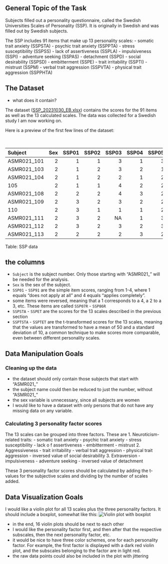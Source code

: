 ## General Topic of the Task

Subjects filled out a personality questionnaire, called the Swedish
Universities Scales of Personality (SSP). It is originally in Swedish
and was filled out by Swedish subjects.

The SSP includes 91 items that make up 13 personality scales: - somatic
trait anxiety (SSPSTA) - psychic trait anxiety (SSPPTA) - stress
susceptibility (SSPSS) - lack of assertiveness (SSPLA) - impulsiveness
(SSPI) - adventure seeking (SSPAS) - detachment (SSPD) - social
desirability (SSPSD) - embitterment (SSPE) - trait irritability
(SSPTI) - mistrust (SSPM) - verbal trait aggression (SSPVTA) - physical
trait aggression (SSPPHTA)

## The Dataset

-   what does it contain?

The dataset ([SSP\_20231030\_EB.xlsx](SSP_20231030_EB.xlsx)) contains
the scores for the 91 items as well as the 13 calculated scales. The
data was collected for a Swedish study I am now working on.

Here is a preview of the first few lines of the dataset:

<table style="width:100%;">
<caption>Table: SSP data</caption>
<colgroup>
<col style="width: 1%" />
<col style="width: 0%" />
<col style="width: 0%" />
<col style="width: 0%" />
<col style="width: 0%" />
<col style="width: 0%" />
<col style="width: 0%" />
<col style="width: 0%" />
<col style="width: 0%" />
<col style="width: 0%" />
<col style="width: 0%" />
<col style="width: 0%" />
<col style="width: 0%" />
<col style="width: 0%" />
<col style="width: 0%" />
<col style="width: 0%" />
<col style="width: 0%" />
<col style="width: 0%" />
<col style="width: 0%" />
<col style="width: 0%" />
<col style="width: 0%" />
<col style="width: 0%" />
<col style="width: 0%" />
<col style="width: 0%" />
<col style="width: 0%" />
<col style="width: 0%" />
<col style="width: 0%" />
<col style="width: 0%" />
<col style="width: 0%" />
<col style="width: 0%" />
<col style="width: 0%" />
<col style="width: 0%" />
<col style="width: 0%" />
<col style="width: 0%" />
<col style="width: 0%" />
<col style="width: 0%" />
<col style="width: 0%" />
<col style="width: 0%" />
<col style="width: 0%" />
<col style="width: 0%" />
<col style="width: 0%" />
<col style="width: 0%" />
<col style="width: 0%" />
<col style="width: 0%" />
<col style="width: 0%" />
<col style="width: 0%" />
<col style="width: 0%" />
<col style="width: 0%" />
<col style="width: 0%" />
<col style="width: 0%" />
<col style="width: 0%" />
<col style="width: 0%" />
<col style="width: 0%" />
<col style="width: 0%" />
<col style="width: 0%" />
<col style="width: 0%" />
<col style="width: 0%" />
<col style="width: 0%" />
<col style="width: 0%" />
<col style="width: 0%" />
<col style="width: 0%" />
<col style="width: 0%" />
<col style="width: 0%" />
<col style="width: 0%" />
<col style="width: 0%" />
<col style="width: 0%" />
<col style="width: 0%" />
<col style="width: 0%" />
<col style="width: 0%" />
<col style="width: 0%" />
<col style="width: 0%" />
<col style="width: 0%" />
<col style="width: 0%" />
<col style="width: 0%" />
<col style="width: 0%" />
<col style="width: 0%" />
<col style="width: 0%" />
<col style="width: 0%" />
<col style="width: 0%" />
<col style="width: 0%" />
<col style="width: 0%" />
<col style="width: 0%" />
<col style="width: 0%" />
<col style="width: 0%" />
<col style="width: 0%" />
<col style="width: 0%" />
<col style="width: 0%" />
<col style="width: 0%" />
<col style="width: 0%" />
<col style="width: 0%" />
<col style="width: 0%" />
<col style="width: 0%" />
<col style="width: 0%" />
<col style="width: 0%" />
<col style="width: 0%" />
<col style="width: 0%" />
<col style="width: 0%" />
<col style="width: 0%" />
<col style="width: 0%" />
<col style="width: 0%" />
<col style="width: 0%" />
<col style="width: 1%" />
<col style="width: 1%" />
<col style="width: 1%" />
<col style="width: 1%" />
<col style="width: 1%" />
<col style="width: 1%" />
<col style="width: 1%" />
<col style="width: 1%" />
<col style="width: 1%" />
<col style="width: 1%" />
<col style="width: 1%" />
<col style="width: 1%" />
<col style="width: 1%" />
<col style="width: 1%" />
<col style="width: 1%" />
<col style="width: 1%" />
<col style="width: 1%" />
<col style="width: 1%" />
<col style="width: 1%" />
<col style="width: 1%" />
<col style="width: 1%" />
<col style="width: 1%" />
<col style="width: 1%" />
<col style="width: 1%" />
<col style="width: 1%" />
<col style="width: 1%" />
</colgroup>
<thead>
<tr class="header">
<th style="text-align: left;">Subject</th>
<th style="text-align: right;">Sex</th>
<th style="text-align: right;">SSP01</th>
<th style="text-align: right;">SSP02</th>
<th style="text-align: right;">SSP03</th>
<th style="text-align: right;">SSP04</th>
<th style="text-align: right;">SSP05</th>
<th style="text-align: right;">SSP06</th>
<th style="text-align: right;">SSP07</th>
<th style="text-align: right;">SSP08</th>
<th style="text-align: right;">SSP09</th>
<th style="text-align: right;">SSP10</th>
<th style="text-align: right;">SSP11</th>
<th style="text-align: right;">SSP12</th>
<th style="text-align: right;">SSP13</th>
<th style="text-align: right;">SSP14</th>
<th style="text-align: right;">SSP15</th>
<th style="text-align: right;">SSP16</th>
<th style="text-align: right;">SSP17</th>
<th style="text-align: right;">SSP18</th>
<th style="text-align: right;">SSP19</th>
<th style="text-align: right;">SSP20</th>
<th style="text-align: right;">SSP21</th>
<th style="text-align: right;">SSP22</th>
<th style="text-align: right;">SSP23</th>
<th style="text-align: right;">SSP24</th>
<th style="text-align: right;">SSP25</th>
<th style="text-align: right;">SSP26</th>
<th style="text-align: right;">SSP27</th>
<th style="text-align: right;">SSP28</th>
<th style="text-align: right;">SSP29</th>
<th style="text-align: right;">SSP30</th>
<th style="text-align: right;">SSP31</th>
<th style="text-align: right;">SSP32</th>
<th style="text-align: right;">SSP33</th>
<th style="text-align: right;">SSP34</th>
<th style="text-align: right;">SSP35</th>
<th style="text-align: right;">SSP36</th>
<th style="text-align: right;">SSP37</th>
<th style="text-align: right;">SSP38</th>
<th style="text-align: right;">SSP39</th>
<th style="text-align: right;">SSP40</th>
<th style="text-align: right;">SSP41</th>
<th style="text-align: right;">SSP42</th>
<th style="text-align: right;">SSP43</th>
<th style="text-align: right;">SSP44</th>
<th style="text-align: right;">SSP45</th>
<th style="text-align: right;">SSP46</th>
<th style="text-align: right;">SSP47</th>
<th style="text-align: right;">SSP48</th>
<th style="text-align: right;">SSP49</th>
<th style="text-align: right;">SSP50</th>
<th style="text-align: right;">SSP51</th>
<th style="text-align: right;">SSP52</th>
<th style="text-align: right;">SSP53</th>
<th style="text-align: right;">SSP54</th>
<th style="text-align: right;">SSP55</th>
<th style="text-align: right;">SSP56</th>
<th style="text-align: right;">SSP57</th>
<th style="text-align: right;">SSP58</th>
<th style="text-align: right;">SSP59</th>
<th style="text-align: right;">SSP60</th>
<th style="text-align: right;">SSP61</th>
<th style="text-align: right;">SSP62</th>
<th style="text-align: right;">SSP63</th>
<th style="text-align: right;">SSP64</th>
<th style="text-align: right;">SSP65</th>
<th style="text-align: right;">SSP66</th>
<th style="text-align: right;">SSP67</th>
<th style="text-align: right;">SSP68</th>
<th style="text-align: right;">SSP69</th>
<th style="text-align: right;">SSP70</th>
<th style="text-align: right;">SSP71</th>
<th style="text-align: right;">SSP72</th>
<th style="text-align: right;">SSP73</th>
<th style="text-align: right;">SSP74</th>
<th style="text-align: right;">SSP75</th>
<th style="text-align: right;">SSP76</th>
<th style="text-align: right;">SSP77</th>
<th style="text-align: right;">SSP78</th>
<th style="text-align: right;">SSP79</th>
<th style="text-align: right;">SSP80</th>
<th style="text-align: right;">SSP81</th>
<th style="text-align: right;">SSP82</th>
<th style="text-align: right;">SSP83</th>
<th style="text-align: right;">SSP84</th>
<th style="text-align: right;">SSP85</th>
<th style="text-align: right;">SSP86</th>
<th style="text-align: right;">SSP87</th>
<th style="text-align: right;">SSP88</th>
<th style="text-align: right;">SSP89</th>
<th style="text-align: right;">SSP90</th>
<th style="text-align: right;">SSP91</th>
<th style="text-align: right;">SSP07R</th>
<th style="text-align: right;">SSP16R</th>
<th style="text-align: right;">SSP30R</th>
<th style="text-align: right;">SSP38R</th>
<th style="text-align: right;">SSP42R</th>
<th style="text-align: right;">SSP68R</th>
<th style="text-align: right;">SSP85R</th>
<th style="text-align: right;">SSP86R</th>
<th style="text-align: right;">SSPSTA</th>
<th style="text-align: right;">SSPPSTA</th>
<th style="text-align: right;">SSPSS</th>
<th style="text-align: right;">SSPLA</th>
<th style="text-align: right;">SSPI</th>
<th style="text-align: right;">SSPAS</th>
<th style="text-align: right;">SSPD</th>
<th style="text-align: right;">SSPSD</th>
<th style="text-align: right;">SSPE</th>
<th style="text-align: right;">SSPTI</th>
<th style="text-align: right;">SSPM</th>
<th style="text-align: right;">SSPVTA</th>
<th style="text-align: right;">SSPPHTA</th>
<th style="text-align: right;">SSPSTAT</th>
<th style="text-align: right;">SSPPSTAT</th>
<th style="text-align: right;">SSPSST</th>
<th style="text-align: right;">SSPLAT</th>
<th style="text-align: right;">SSPIT</th>
<th style="text-align: right;">SSPAST</th>
<th style="text-align: right;">SSPDT</th>
<th style="text-align: right;">SSPSDT</th>
<th style="text-align: right;">SSPET</th>
<th style="text-align: right;">SSPTIT</th>
<th style="text-align: right;">SSPMT</th>
<th style="text-align: right;">SSPVTAT</th>
<th style="text-align: right;">SSPPHTAT</th>
</tr>
</thead>
<tbody>
<tr class="odd">
<td style="text-align: left;">ASMR021_101</td>
<td style="text-align: right;">2</td>
<td style="text-align: right;">1</td>
<td style="text-align: right;">1</td>
<td style="text-align: right;">3</td>
<td style="text-align: right;">1</td>
<td style="text-align: right;">3</td>
<td style="text-align: right;">3</td>
<td style="text-align: right;">3</td>
<td style="text-align: right;">2</td>
<td style="text-align: right;">2</td>
<td style="text-align: right;">4</td>
<td style="text-align: right;">1</td>
<td style="text-align: right;">1</td>
<td style="text-align: right;">1</td>
<td style="text-align: right;">3</td>
<td style="text-align: right;">2</td>
<td style="text-align: right;">2</td>
<td style="text-align: right;">1</td>
<td style="text-align: right;">4</td>
<td style="text-align: right;">4</td>
<td style="text-align: right;">1</td>
<td style="text-align: right;">2</td>
<td style="text-align: right;">1</td>
<td style="text-align: right;">3</td>
<td style="text-align: right;">1</td>
<td style="text-align: right;">3</td>
<td style="text-align: right;">1</td>
<td style="text-align: right;">2</td>
<td style="text-align: right;">1</td>
<td style="text-align: right;">1</td>
<td style="text-align: right;">4</td>
<td style="text-align: right;">3</td>
<td style="text-align: right;">4</td>
<td style="text-align: right;">1</td>
<td style="text-align: right;">4</td>
<td style="text-align: right;">1</td>
<td style="text-align: right;">3</td>
<td style="text-align: right;">2</td>
<td style="text-align: right;">2</td>
<td style="text-align: right;">1</td>
<td style="text-align: right;">3</td>
<td style="text-align: right;">3</td>
<td style="text-align: right;">3</td>
<td style="text-align: right;">1</td>
<td style="text-align: right;">2</td>
<td style="text-align: right;">3</td>
<td style="text-align: right;">1</td>
<td style="text-align: right;">4</td>
<td style="text-align: right;">2</td>
<td style="text-align: right;">4</td>
<td style="text-align: right;">1</td>
<td style="text-align: right;">2</td>
<td style="text-align: right;">1</td>
<td style="text-align: right;">1</td>
<td style="text-align: right;">2</td>
<td style="text-align: right;">2</td>
<td style="text-align: right;">3</td>
<td style="text-align: right;">4</td>
<td style="text-align: right;">4</td>
<td style="text-align: right;">2</td>
<td style="text-align: right;">2</td>
<td style="text-align: right;">1</td>
<td style="text-align: right;">4</td>
<td style="text-align: right;">2</td>
<td style="text-align: right;">4</td>
<td style="text-align: right;">1</td>
<td style="text-align: right;">3</td>
<td style="text-align: right;">4</td>
<td style="text-align: right;">2</td>
<td style="text-align: right;">2</td>
<td style="text-align: right;">4</td>
<td style="text-align: right;">4</td>
<td style="text-align: right;">1</td>
<td style="text-align: right;">3</td>
<td style="text-align: right;">4</td>
<td style="text-align: right;">4</td>
<td style="text-align: right;">1</td>
<td style="text-align: right;">2</td>
<td style="text-align: right;">1</td>
<td style="text-align: right;">3</td>
<td style="text-align: right;">3</td>
<td style="text-align: right;">1</td>
<td style="text-align: right;">1</td>
<td style="text-align: right;">4</td>
<td style="text-align: right;">4</td>
<td style="text-align: right;">4</td>
<td style="text-align: right;">2</td>
<td style="text-align: right;">1</td>
<td style="text-align: right;">4</td>
<td style="text-align: right;">1</td>
<td style="text-align: right;">3</td>
<td style="text-align: right;">1</td>
<td style="text-align: right;">2</td>
<td style="text-align: right;">3</td>
<td style="text-align: right;">1</td>
<td style="text-align: right;">3</td>
<td style="text-align: right;">2</td>
<td style="text-align: right;">3</td>
<td style="text-align: right;">1</td>
<td style="text-align: right;">3</td>
<td style="text-align: right;">2.285714</td>
<td style="text-align: right;">2.285714</td>
<td style="text-align: right;">2.142857</td>
<td style="text-align: right;">1.428571</td>
<td style="text-align: right;">3.428571</td>
<td style="text-align: right;">3.714286</td>
<td style="text-align: right;">1.285714</td>
<td style="text-align: right;">2.857143</td>
<td style="text-align: right;">1.714286</td>
<td style="text-align: right;">3.714286</td>
<td style="text-align: right;">1.285714</td>
<td style="text-align: right;">2.571429</td>
<td style="text-align: right;">1.000000</td>
<td style="text-align: right;">55.25346</td>
<td style="text-align: right;">52.43304</td>
<td style="text-align: right;">51.42857</td>
<td style="text-align: right;">37.97619</td>
<td style="text-align: right;">72.08791</td>
<td style="text-align: right;">70.55300</td>
<td style="text-align: right;">36.97479</td>
<td style="text-align: right;">49.44251</td>
<td style="text-align: right;">48.45481</td>
<td style="text-align: right;">75.26455</td>
<td style="text-align: right;">37.84367</td>
<td style="text-align: right;">58.57143</td>
<td style="text-align: right;">34.38596</td>
</tr>
<tr class="even">
<td style="text-align: left;">ASMR021_103</td>
<td style="text-align: right;">2</td>
<td style="text-align: right;">1</td>
<td style="text-align: right;">2</td>
<td style="text-align: right;">3</td>
<td style="text-align: right;">2</td>
<td style="text-align: right;">1</td>
<td style="text-align: right;">4</td>
<td style="text-align: right;">4</td>
<td style="text-align: right;">3</td>
<td style="text-align: right;">1</td>
<td style="text-align: right;">3</td>
<td style="text-align: right;">1</td>
<td style="text-align: right;">1</td>
<td style="text-align: right;">1</td>
<td style="text-align: right;">1</td>
<td style="text-align: right;">2</td>
<td style="text-align: right;">2</td>
<td style="text-align: right;">1</td>
<td style="text-align: right;">3</td>
<td style="text-align: right;">3</td>
<td style="text-align: right;">1</td>
<td style="text-align: right;">3</td>
<td style="text-align: right;">1</td>
<td style="text-align: right;">1</td>
<td style="text-align: right;">1</td>
<td style="text-align: right;">3</td>
<td style="text-align: right;">1</td>
<td style="text-align: right;">1</td>
<td style="text-align: right;">1</td>
<td style="text-align: right;">3</td>
<td style="text-align: right;">3</td>
<td style="text-align: right;">2</td>
<td style="text-align: right;">3</td>
<td style="text-align: right;">1</td>
<td style="text-align: right;">4</td>
<td style="text-align: right;">1</td>
<td style="text-align: right;">3</td>
<td style="text-align: right;">1</td>
<td style="text-align: right;">3</td>
<td style="text-align: right;">1</td>
<td style="text-align: right;">1</td>
<td style="text-align: right;">1</td>
<td style="text-align: right;">2</td>
<td style="text-align: right;">2</td>
<td style="text-align: right;">3</td>
<td style="text-align: right;">3</td>
<td style="text-align: right;">1</td>
<td style="text-align: right;">3</td>
<td style="text-align: right;">1</td>
<td style="text-align: right;">3</td>
<td style="text-align: right;">2</td>
<td style="text-align: right;">3</td>
<td style="text-align: right;">1</td>
<td style="text-align: right;">1</td>
<td style="text-align: right;">2</td>
<td style="text-align: right;">3</td>
<td style="text-align: right;">2</td>
<td style="text-align: right;">2</td>
<td style="text-align: right;">1</td>
<td style="text-align: right;">1</td>
<td style="text-align: right;">4</td>
<td style="text-align: right;">1</td>
<td style="text-align: right;">2</td>
<td style="text-align: right;">1</td>
<td style="text-align: right;">2</td>
<td style="text-align: right;">1</td>
<td style="text-align: right;">4</td>
<td style="text-align: right;">1</td>
<td style="text-align: right;">4</td>
<td style="text-align: right;">2</td>
<td style="text-align: right;">3</td>
<td style="text-align: right;">3</td>
<td style="text-align: right;">1</td>
<td style="text-align: right;">3</td>
<td style="text-align: right;">1</td>
<td style="text-align: right;">2</td>
<td style="text-align: right;">1</td>
<td style="text-align: right;">2</td>
<td style="text-align: right;">1</td>
<td style="text-align: right;">2</td>
<td style="text-align: right;">1</td>
<td style="text-align: right;">3</td>
<td style="text-align: right;">1</td>
<td style="text-align: right;">3</td>
<td style="text-align: right;">3</td>
<td style="text-align: right;">4</td>
<td style="text-align: right;">2</td>
<td style="text-align: right;">1</td>
<td style="text-align: right;">1</td>
<td style="text-align: right;">1</td>
<td style="text-align: right;">3</td>
<td style="text-align: right;">1</td>
<td style="text-align: right;">1</td>
<td style="text-align: right;">3</td>
<td style="text-align: right;">2</td>
<td style="text-align: right;">2</td>
<td style="text-align: right;">3</td>
<td style="text-align: right;">1</td>
<td style="text-align: right;">1</td>
<td style="text-align: right;">3</td>
<td style="text-align: right;">1.571429</td>
<td style="text-align: right;">1.428571</td>
<td style="text-align: right;">2.714286</td>
<td style="text-align: right;">1.714286</td>
<td style="text-align: right;">2.428571</td>
<td style="text-align: right;">2.857143</td>
<td style="text-align: right;">1.000000</td>
<td style="text-align: right;">3.285714</td>
<td style="text-align: right;">1.000000</td>
<td style="text-align: right;">2.142857</td>
<td style="text-align: right;">1.142857</td>
<td style="text-align: right;">2.285714</td>
<td style="text-align: right;">1.000000</td>
<td style="text-align: right;">43.73272</td>
<td style="text-align: right;">39.04018</td>
<td style="text-align: right;">62.63305</td>
<td style="text-align: right;">42.73810</td>
<td style="text-align: right;">52.85714</td>
<td style="text-align: right;">56.72811</td>
<td style="text-align: right;">31.37255</td>
<td style="text-align: right;">59.89547</td>
<td style="text-align: right;">33.87755</td>
<td style="text-align: right;">46.16402</td>
<td style="text-align: right;">35.14825</td>
<td style="text-align: right;">53.37662</td>
<td style="text-align: right;">34.38596</td>
</tr>
<tr class="odd">
<td style="text-align: left;">ASMR021_104</td>
<td style="text-align: right;">2</td>
<td style="text-align: right;">1</td>
<td style="text-align: right;">2</td>
<td style="text-align: right;">2</td>
<td style="text-align: right;">1</td>
<td style="text-align: right;">2</td>
<td style="text-align: right;">4</td>
<td style="text-align: right;">3</td>
<td style="text-align: right;">2</td>
<td style="text-align: right;">2</td>
<td style="text-align: right;">2</td>
<td style="text-align: right;">1</td>
<td style="text-align: right;">2</td>
<td style="text-align: right;">2</td>
<td style="text-align: right;">2</td>
<td style="text-align: right;">2</td>
<td style="text-align: right;">3</td>
<td style="text-align: right;">1</td>
<td style="text-align: right;">2</td>
<td style="text-align: right;">3</td>
<td style="text-align: right;">2</td>
<td style="text-align: right;">3</td>
<td style="text-align: right;">3</td>
<td style="text-align: right;">3</td>
<td style="text-align: right;">1</td>
<td style="text-align: right;">NA</td>
<td style="text-align: right;">2</td>
<td style="text-align: right;">3</td>
<td style="text-align: right;">1</td>
<td style="text-align: right;">1</td>
<td style="text-align: right;">4</td>
<td style="text-align: right;">2</td>
<td style="text-align: right;">3</td>
<td style="text-align: right;">1</td>
<td style="text-align: right;">4</td>
<td style="text-align: right;">1</td>
<td style="text-align: right;">3</td>
<td style="text-align: right;">1</td>
<td style="text-align: right;">2</td>
<td style="text-align: right;">1</td>
<td style="text-align: right;">2</td>
<td style="text-align: right;">1</td>
<td style="text-align: right;">3</td>
<td style="text-align: right;">1</td>
<td style="text-align: right;">4</td>
<td style="text-align: right;">3</td>
<td style="text-align: right;">2</td>
<td style="text-align: right;">3</td>
<td style="text-align: right;">1</td>
<td style="text-align: right;">3</td>
<td style="text-align: right;">2</td>
<td style="text-align: right;">2</td>
<td style="text-align: right;">1</td>
<td style="text-align: right;">1</td>
<td style="text-align: right;">2</td>
<td style="text-align: right;">2</td>
<td style="text-align: right;">1</td>
<td style="text-align: right;">3</td>
<td style="text-align: right;">3</td>
<td style="text-align: right;">3</td>
<td style="text-align: right;">4</td>
<td style="text-align: right;">1</td>
<td style="text-align: right;">2</td>
<td style="text-align: right;">1</td>
<td style="text-align: right;">2</td>
<td style="text-align: right;">1</td>
<td style="text-align: right;">2</td>
<td style="text-align: right;">1</td>
<td style="text-align: right;">3</td>
<td style="text-align: right;">2</td>
<td style="text-align: right;">3</td>
<td style="text-align: right;">4</td>
<td style="text-align: right;">3</td>
<td style="text-align: right;">3</td>
<td style="text-align: right;">1</td>
<td style="text-align: right;">3</td>
<td style="text-align: right;">1</td>
<td style="text-align: right;">2</td>
<td style="text-align: right;">1</td>
<td style="text-align: right;">1</td>
<td style="text-align: right;">1</td>
<td style="text-align: right;">1</td>
<td style="text-align: right;">1</td>
<td style="text-align: right;">3</td>
<td style="text-align: right;">4</td>
<td style="text-align: right;">3</td>
<td style="text-align: right;">3</td>
<td style="text-align: right;">1</td>
<td style="text-align: right;">3</td>
<td style="text-align: right;">3</td>
<td style="text-align: right;">3</td>
<td style="text-align: right;">1</td>
<td style="text-align: right;">2</td>
<td style="text-align: right;">2</td>
<td style="text-align: right;">1</td>
<td style="text-align: right;">3</td>
<td style="text-align: right;">2</td>
<td style="text-align: right;">2</td>
<td style="text-align: right;">2</td>
<td style="text-align: right;">2</td>
<td style="text-align: right;">1.714286</td>
<td style="text-align: right;">1.428571</td>
<td style="text-align: right;">1.714286</td>
<td style="text-align: right;">1.142857</td>
<td style="text-align: right;">2.714286</td>
<td style="text-align: right;">3.428571</td>
<td style="text-align: right;">2.142857</td>
<td style="text-align: right;">3.000000</td>
<td style="text-align: right;">1.428571</td>
<td style="text-align: right;">2.714286</td>
<td style="text-align: right;">1.428571</td>
<td style="text-align: right;">2.333333</td>
<td style="text-align: right;">1.285714</td>
<td style="text-align: right;">46.03687</td>
<td style="text-align: right;">39.04018</td>
<td style="text-align: right;">43.02521</td>
<td style="text-align: right;">33.21429</td>
<td style="text-align: right;">58.35165</td>
<td style="text-align: right;">65.94470</td>
<td style="text-align: right;">53.78151</td>
<td style="text-align: right;">52.92683</td>
<td style="text-align: right;">42.62391</td>
<td style="text-align: right;">56.74603</td>
<td style="text-align: right;">40.53908</td>
<td style="text-align: right;">54.24242</td>
<td style="text-align: right;">39.39850</td>
</tr>
<tr class="even">
<td style="text-align: left;">105</td>
<td style="text-align: right;">2</td>
<td style="text-align: right;">1</td>
<td style="text-align: right;">1</td>
<td style="text-align: right;">4</td>
<td style="text-align: right;">2</td>
<td style="text-align: right;">2</td>
<td style="text-align: right;">3</td>
<td style="text-align: right;">3</td>
<td style="text-align: right;">4</td>
<td style="text-align: right;">2</td>
<td style="text-align: right;">4</td>
<td style="text-align: right;">1</td>
<td style="text-align: right;">1</td>
<td style="text-align: right;">2</td>
<td style="text-align: right;">4</td>
<td style="text-align: right;">2</td>
<td style="text-align: right;">3</td>
<td style="text-align: right;">2</td>
<td style="text-align: right;">3</td>
<td style="text-align: right;">2</td>
<td style="text-align: right;">2</td>
<td style="text-align: right;">4</td>
<td style="text-align: right;">1</td>
<td style="text-align: right;">3</td>
<td style="text-align: right;">1</td>
<td style="text-align: right;">3</td>
<td style="text-align: right;">2</td>
<td style="text-align: right;">4</td>
<td style="text-align: right;">2</td>
<td style="text-align: right;">2</td>
<td style="text-align: right;">2</td>
<td style="text-align: right;">2</td>
<td style="text-align: right;">3</td>
<td style="text-align: right;">1</td>
<td style="text-align: right;">4</td>
<td style="text-align: right;">1</td>
<td style="text-align: right;">4</td>
<td style="text-align: right;">1</td>
<td style="text-align: right;">1</td>
<td style="text-align: right;">1</td>
<td style="text-align: right;">4</td>
<td style="text-align: right;">3</td>
<td style="text-align: right;">3</td>
<td style="text-align: right;">1</td>
<td style="text-align: right;">4</td>
<td style="text-align: right;">3</td>
<td style="text-align: right;">3</td>
<td style="text-align: right;">3</td>
<td style="text-align: right;">1</td>
<td style="text-align: right;">3</td>
<td style="text-align: right;">1</td>
<td style="text-align: right;">1</td>
<td style="text-align: right;">1</td>
<td style="text-align: right;">2</td>
<td style="text-align: right;">1</td>
<td style="text-align: right;">3</td>
<td style="text-align: right;">2</td>
<td style="text-align: right;">1</td>
<td style="text-align: right;">2</td>
<td style="text-align: right;">2</td>
<td style="text-align: right;">2</td>
<td style="text-align: right;">1</td>
<td style="text-align: right;">4</td>
<td style="text-align: right;">2</td>
<td style="text-align: right;">3</td>
<td style="text-align: right;">2</td>
<td style="text-align: right;">2</td>
<td style="text-align: right;">3</td>
<td style="text-align: right;">3</td>
<td style="text-align: right;">3</td>
<td style="text-align: right;">4</td>
<td style="text-align: right;">2</td>
<td style="text-align: right;">1</td>
<td style="text-align: right;">4</td>
<td style="text-align: right;">2</td>
<td style="text-align: right;">4</td>
<td style="text-align: right;">2</td>
<td style="text-align: right;">2</td>
<td style="text-align: right;">1</td>
<td style="text-align: right;">2</td>
<td style="text-align: right;">2</td>
<td style="text-align: right;">1</td>
<td style="text-align: right;">1</td>
<td style="text-align: right;">3</td>
<td style="text-align: right;">2</td>
<td style="text-align: right;">3</td>
<td style="text-align: right;">4</td>
<td style="text-align: right;">1</td>
<td style="text-align: right;">4</td>
<td style="text-align: right;">1</td>
<td style="text-align: right;">1</td>
<td style="text-align: right;">1</td>
<td style="text-align: right;">2</td>
<td style="text-align: right;">2</td>
<td style="text-align: right;">3</td>
<td style="text-align: right;">4</td>
<td style="text-align: right;">2</td>
<td style="text-align: right;">2</td>
<td style="text-align: right;">2</td>
<td style="text-align: right;">1</td>
<td style="text-align: right;">2.714286</td>
<td style="text-align: right;">2.000000</td>
<td style="text-align: right;">2.285714</td>
<td style="text-align: right;">2.000000</td>
<td style="text-align: right;">2.714286</td>
<td style="text-align: right;">2.428571</td>
<td style="text-align: right;">1.857143</td>
<td style="text-align: right;">3.142857</td>
<td style="text-align: right;">1.285714</td>
<td style="text-align: right;">3.714286</td>
<td style="text-align: right;">1.285714</td>
<td style="text-align: right;">2.142857</td>
<td style="text-align: right;">1.428571</td>
<td style="text-align: right;">62.16590</td>
<td style="text-align: right;">47.96875</td>
<td style="text-align: right;">54.22969</td>
<td style="text-align: right;">47.50000</td>
<td style="text-align: right;">58.35165</td>
<td style="text-align: right;">49.81567</td>
<td style="text-align: right;">48.17927</td>
<td style="text-align: right;">56.41115</td>
<td style="text-align: right;">39.70845</td>
<td style="text-align: right;">75.26455</td>
<td style="text-align: right;">37.84367</td>
<td style="text-align: right;">50.77922</td>
<td style="text-align: right;">41.90476</td>
</tr>
<tr class="odd">
<td style="text-align: left;">ASMR021_108</td>
<td style="text-align: right;">2</td>
<td style="text-align: right;">2</td>
<td style="text-align: right;">2</td>
<td style="text-align: right;">4</td>
<td style="text-align: right;">3</td>
<td style="text-align: right;">2</td>
<td style="text-align: right;">2</td>
<td style="text-align: right;">3</td>
<td style="text-align: right;">1</td>
<td style="text-align: right;">2</td>
<td style="text-align: right;">3</td>
<td style="text-align: right;">2</td>
<td style="text-align: right;">2</td>
<td style="text-align: right;">3</td>
<td style="text-align: right;">2</td>
<td style="text-align: right;">4</td>
<td style="text-align: right;">2</td>
<td style="text-align: right;">1</td>
<td style="text-align: right;">2</td>
<td style="text-align: right;">2</td>
<td style="text-align: right;">1</td>
<td style="text-align: right;">3</td>
<td style="text-align: right;">1</td>
<td style="text-align: right;">3</td>
<td style="text-align: right;">2</td>
<td style="text-align: right;">2</td>
<td style="text-align: right;">2</td>
<td style="text-align: right;">4</td>
<td style="text-align: right;">1</td>
<td style="text-align: right;">3</td>
<td style="text-align: right;">2</td>
<td style="text-align: right;">3</td>
<td style="text-align: right;">1</td>
<td style="text-align: right;">1</td>
<td style="text-align: right;">3</td>
<td style="text-align: right;">2</td>
<td style="text-align: right;">2</td>
<td style="text-align: right;">2</td>
<td style="text-align: right;">3</td>
<td style="text-align: right;">1</td>
<td style="text-align: right;">2</td>
<td style="text-align: right;">3</td>
<td style="text-align: right;">2</td>
<td style="text-align: right;">2</td>
<td style="text-align: right;">2</td>
<td style="text-align: right;">1</td>
<td style="text-align: right;">1</td>
<td style="text-align: right;">3</td>
<td style="text-align: right;">2</td>
<td style="text-align: right;">3</td>
<td style="text-align: right;">1</td>
<td style="text-align: right;">2</td>
<td style="text-align: right;">2</td>
<td style="text-align: right;">2</td>
<td style="text-align: right;">3</td>
<td style="text-align: right;">4</td>
<td style="text-align: right;">2</td>
<td style="text-align: right;">3</td>
<td style="text-align: right;">1</td>
<td style="text-align: right;">2</td>
<td style="text-align: right;">3</td>
<td style="text-align: right;">1</td>
<td style="text-align: right;">2</td>
<td style="text-align: right;">1</td>
<td style="text-align: right;">3</td>
<td style="text-align: right;">2</td>
<td style="text-align: right;">2</td>
<td style="text-align: right;">4</td>
<td style="text-align: right;">2</td>
<td style="text-align: right;">1</td>
<td style="text-align: right;">2</td>
<td style="text-align: right;">2</td>
<td style="text-align: right;">1</td>
<td style="text-align: right;">3</td>
<td style="text-align: right;">3</td>
<td style="text-align: right;">3</td>
<td style="text-align: right;">2</td>
<td style="text-align: right;">3</td>
<td style="text-align: right;">1</td>
<td style="text-align: right;">2</td>
<td style="text-align: right;">4</td>
<td style="text-align: right;">4</td>
<td style="text-align: right;">1</td>
<td style="text-align: right;">2</td>
<td style="text-align: right;">2</td>
<td style="text-align: right;">3</td>
<td style="text-align: right;">2</td>
<td style="text-align: right;">3</td>
<td style="text-align: right;">3</td>
<td style="text-align: right;">3</td>
<td style="text-align: right;">3</td>
<td style="text-align: right;">2</td>
<td style="text-align: right;">2</td>
<td style="text-align: right;">3</td>
<td style="text-align: right;">3</td>
<td style="text-align: right;">2</td>
<td style="text-align: right;">3</td>
<td style="text-align: right;">3</td>
<td style="text-align: right;">2</td>
<td style="text-align: right;">3</td>
<td style="text-align: right;">2.285714</td>
<td style="text-align: right;">3.000000</td>
<td style="text-align: right;">3.428571</td>
<td style="text-align: right;">1.857143</td>
<td style="text-align: right;">2.285714</td>
<td style="text-align: right;">1.571429</td>
<td style="text-align: right;">1.428571</td>
<td style="text-align: right;">2.714286</td>
<td style="text-align: right;">2.000000</td>
<td style="text-align: right;">2.714286</td>
<td style="text-align: right;">1.857143</td>
<td style="text-align: right;">2.428571</td>
<td style="text-align: right;">1.857143</td>
<td style="text-align: right;">55.25346</td>
<td style="text-align: right;">63.59375</td>
<td style="text-align: right;">76.63866</td>
<td style="text-align: right;">45.11905</td>
<td style="text-align: right;">50.10989</td>
<td style="text-align: right;">35.99078</td>
<td style="text-align: right;">39.77591</td>
<td style="text-align: right;">45.95819</td>
<td style="text-align: right;">54.28571</td>
<td style="text-align: right;">56.74603</td>
<td style="text-align: right;">48.62534</td>
<td style="text-align: right;">55.97403</td>
<td style="text-align: right;">49.42356</td>
</tr>
<tr class="even">
<td style="text-align: left;">ASMR021_109</td>
<td style="text-align: right;">2</td>
<td style="text-align: right;">3</td>
<td style="text-align: right;">2</td>
<td style="text-align: right;">3</td>
<td style="text-align: right;">2</td>
<td style="text-align: right;">2</td>
<td style="text-align: right;">2</td>
<td style="text-align: right;">4</td>
<td style="text-align: right;">2</td>
<td style="text-align: right;">2</td>
<td style="text-align: right;">3</td>
<td style="text-align: right;">3</td>
<td style="text-align: right;">2</td>
<td style="text-align: right;">1</td>
<td style="text-align: right;">3</td>
<td style="text-align: right;">3</td>
<td style="text-align: right;">2</td>
<td style="text-align: right;">2</td>
<td style="text-align: right;">2</td>
<td style="text-align: right;">2</td>
<td style="text-align: right;">1</td>
<td style="text-align: right;">1</td>
<td style="text-align: right;">1</td>
<td style="text-align: right;">1</td>
<td style="text-align: right;">3</td>
<td style="text-align: right;">2</td>
<td style="text-align: right;">2</td>
<td style="text-align: right;">3</td>
<td style="text-align: right;">1</td>
<td style="text-align: right;">1</td>
<td style="text-align: right;">2</td>
<td style="text-align: right;">2</td>
<td style="text-align: right;">2</td>
<td style="text-align: right;">1</td>
<td style="text-align: right;">3</td>
<td style="text-align: right;">1</td>
<td style="text-align: right;">3</td>
<td style="text-align: right;">1</td>
<td style="text-align: right;">3</td>
<td style="text-align: right;">1</td>
<td style="text-align: right;">1</td>
<td style="text-align: right;">2</td>
<td style="text-align: right;">2</td>
<td style="text-align: right;">2</td>
<td style="text-align: right;">1</td>
<td style="text-align: right;">2</td>
<td style="text-align: right;">1</td>
<td style="text-align: right;">3</td>
<td style="text-align: right;">1</td>
<td style="text-align: right;">2</td>
<td style="text-align: right;">2</td>
<td style="text-align: right;">2</td>
<td style="text-align: right;">2</td>
<td style="text-align: right;">2</td>
<td style="text-align: right;">1</td>
<td style="text-align: right;">3</td>
<td style="text-align: right;">3</td>
<td style="text-align: right;">3</td>
<td style="text-align: right;">2</td>
<td style="text-align: right;">1</td>
<td style="text-align: right;">3</td>
<td style="text-align: right;">1</td>
<td style="text-align: right;">4</td>
<td style="text-align: right;">1</td>
<td style="text-align: right;">3</td>
<td style="text-align: right;">2</td>
<td style="text-align: right;">3</td>
<td style="text-align: right;">2</td>
<td style="text-align: right;">2</td>
<td style="text-align: right;">2</td>
<td style="text-align: right;">2</td>
<td style="text-align: right;">4</td>
<td style="text-align: right;">1</td>
<td style="text-align: right;">3</td>
<td style="text-align: right;">4</td>
<td style="text-align: right;">3</td>
<td style="text-align: right;">3</td>
<td style="text-align: right;">2</td>
<td style="text-align: right;">1</td>
<td style="text-align: right;">1</td>
<td style="text-align: right;">2</td>
<td style="text-align: right;">2</td>
<td style="text-align: right;">2</td>
<td style="text-align: right;">2</td>
<td style="text-align: right;">2</td>
<td style="text-align: right;">3</td>
<td style="text-align: right;">2</td>
<td style="text-align: right;">1</td>
<td style="text-align: right;">2</td>
<td style="text-align: right;">1</td>
<td style="text-align: right;">1</td>
<td style="text-align: right;">1</td>
<td style="text-align: right;">1</td>
<td style="text-align: right;">3</td>
<td style="text-align: right;">3</td>
<td style="text-align: right;">2</td>
<td style="text-align: right;">3</td>
<td style="text-align: right;">3</td>
<td style="text-align: right;">2</td>
<td style="text-align: right;">3</td>
<td style="text-align: right;">2.285714</td>
<td style="text-align: right;">1.857143</td>
<td style="text-align: right;">2.571429</td>
<td style="text-align: right;">2.285714</td>
<td style="text-align: right;">2.000000</td>
<td style="text-align: right;">2.285714</td>
<td style="text-align: right;">1.142857</td>
<td style="text-align: right;">2.571429</td>
<td style="text-align: right;">1.571429</td>
<td style="text-align: right;">2.571429</td>
<td style="text-align: right;">2.000000</td>
<td style="text-align: right;">2.000000</td>
<td style="text-align: right;">1.428571</td>
<td style="text-align: right;">55.25346</td>
<td style="text-align: right;">45.73661</td>
<td style="text-align: right;">59.83193</td>
<td style="text-align: right;">52.26190</td>
<td style="text-align: right;">44.61538</td>
<td style="text-align: right;">47.51152</td>
<td style="text-align: right;">34.17367</td>
<td style="text-align: right;">42.47387</td>
<td style="text-align: right;">45.53936</td>
<td style="text-align: right;">54.10053</td>
<td style="text-align: right;">51.32075</td>
<td style="text-align: right;">48.18182</td>
<td style="text-align: right;">41.90476</td>
</tr>
<tr class="odd">
<td style="text-align: left;">110</td>
<td style="text-align: right;">2</td>
<td style="text-align: right;">3</td>
<td style="text-align: right;">1</td>
<td style="text-align: right;">1</td>
<td style="text-align: right;">1</td>
<td style="text-align: right;">2</td>
<td style="text-align: right;">4</td>
<td style="text-align: right;">4</td>
<td style="text-align: right;">4</td>
<td style="text-align: right;">1</td>
<td style="text-align: right;">4</td>
<td style="text-align: right;">3</td>
<td style="text-align: right;">3</td>
<td style="text-align: right;">3</td>
<td style="text-align: right;">3</td>
<td style="text-align: right;">3</td>
<td style="text-align: right;">4</td>
<td style="text-align: right;">1</td>
<td style="text-align: right;">2</td>
<td style="text-align: right;">3</td>
<td style="text-align: right;">1</td>
<td style="text-align: right;">3</td>
<td style="text-align: right;">1</td>
<td style="text-align: right;">3</td>
<td style="text-align: right;">1</td>
<td style="text-align: right;">3</td>
<td style="text-align: right;">2</td>
<td style="text-align: right;">1</td>
<td style="text-align: right;">1</td>
<td style="text-align: right;">1</td>
<td style="text-align: right;">3</td>
<td style="text-align: right;">2</td>
<td style="text-align: right;">2</td>
<td style="text-align: right;">2</td>
<td style="text-align: right;">3</td>
<td style="text-align: right;">1</td>
<td style="text-align: right;">3</td>
<td style="text-align: right;">1</td>
<td style="text-align: right;">2</td>
<td style="text-align: right;">2</td>
<td style="text-align: right;">2</td>
<td style="text-align: right;">2</td>
<td style="text-align: right;">4</td>
<td style="text-align: right;">2</td>
<td style="text-align: right;">3</td>
<td style="text-align: right;">3</td>
<td style="text-align: right;">3</td>
<td style="text-align: right;">3</td>
<td style="text-align: right;">1</td>
<td style="text-align: right;">3</td>
<td style="text-align: right;">2</td>
<td style="text-align: right;">2</td>
<td style="text-align: right;">2</td>
<td style="text-align: right;">2</td>
<td style="text-align: right;">2</td>
<td style="text-align: right;">1</td>
<td style="text-align: right;">1</td>
<td style="text-align: right;">1</td>
<td style="text-align: right;">1</td>
<td style="text-align: right;">3</td>
<td style="text-align: right;">3</td>
<td style="text-align: right;">2</td>
<td style="text-align: right;">2</td>
<td style="text-align: right;">1</td>
<td style="text-align: right;">3</td>
<td style="text-align: right;">2</td>
<td style="text-align: right;">1</td>
<td style="text-align: right;">1</td>
<td style="text-align: right;">4</td>
<td style="text-align: right;">1</td>
<td style="text-align: right;">3</td>
<td style="text-align: right;">3</td>
<td style="text-align: right;">2</td>
<td style="text-align: right;">3</td>
<td style="text-align: right;">2</td>
<td style="text-align: right;">3</td>
<td style="text-align: right;">2</td>
<td style="text-align: right;">2</td>
<td style="text-align: right;">2</td>
<td style="text-align: right;">2</td>
<td style="text-align: right;">1</td>
<td style="text-align: right;">1</td>
<td style="text-align: right;">1</td>
<td style="text-align: right;">2</td>
<td style="text-align: right;">2</td>
<td style="text-align: right;">3</td>
<td style="text-align: right;">3</td>
<td style="text-align: right;">2</td>
<td style="text-align: right;">2</td>
<td style="text-align: right;">2</td>
<td style="text-align: right;">3</td>
<td style="text-align: right;">2</td>
<td style="text-align: right;">1</td>
<td style="text-align: right;">1</td>
<td style="text-align: right;">2</td>
<td style="text-align: right;">3</td>
<td style="text-align: right;">1</td>
<td style="text-align: right;">1</td>
<td style="text-align: right;">2</td>
<td style="text-align: right;">2</td>
<td style="text-align: right;">2.000000</td>
<td style="text-align: right;">1.571429</td>
<td style="text-align: right;">1.000000</td>
<td style="text-align: right;">1.285714</td>
<td style="text-align: right;">2.142857</td>
<td style="text-align: right;">2.571429</td>
<td style="text-align: right;">2.000000</td>
<td style="text-align: right;">3.000000</td>
<td style="text-align: right;">1.428571</td>
<td style="text-align: right;">2.857143</td>
<td style="text-align: right;">1.714286</td>
<td style="text-align: right;">2.714286</td>
<td style="text-align: right;">2.142857</td>
<td style="text-align: right;">50.64516</td>
<td style="text-align: right;">41.27232</td>
<td style="text-align: right;">29.01961</td>
<td style="text-align: right;">35.59524</td>
<td style="text-align: right;">47.36264</td>
<td style="text-align: right;">52.11982</td>
<td style="text-align: right;">50.98039</td>
<td style="text-align: right;">52.92683</td>
<td style="text-align: right;">42.62391</td>
<td style="text-align: right;">59.39153</td>
<td style="text-align: right;">45.92992</td>
<td style="text-align: right;">61.16883</td>
<td style="text-align: right;">54.43609</td>
</tr>
<tr class="even">
<td style="text-align: left;">ASMR021_111</td>
<td style="text-align: right;">2</td>
<td style="text-align: right;">3</td>
<td style="text-align: right;">2</td>
<td style="text-align: right;">NA</td>
<td style="text-align: right;">1</td>
<td style="text-align: right;">3</td>
<td style="text-align: right;">3</td>
<td style="text-align: right;">4</td>
<td style="text-align: right;">3</td>
<td style="text-align: right;">2</td>
<td style="text-align: right;">3</td>
<td style="text-align: right;">1</td>
<td style="text-align: right;">2</td>
<td style="text-align: right;">1</td>
<td style="text-align: right;">3</td>
<td style="text-align: right;">3</td>
<td style="text-align: right;">3</td>
<td style="text-align: right;">1</td>
<td style="text-align: right;">4</td>
<td style="text-align: right;">3</td>
<td style="text-align: right;">1</td>
<td style="text-align: right;">2</td>
<td style="text-align: right;">1</td>
<td style="text-align: right;">2</td>
<td style="text-align: right;">1</td>
<td style="text-align: right;">3</td>
<td style="text-align: right;">2</td>
<td style="text-align: right;">2</td>
<td style="text-align: right;">1</td>
<td style="text-align: right;">1</td>
<td style="text-align: right;">3</td>
<td style="text-align: right;">3</td>
<td style="text-align: right;">2</td>
<td style="text-align: right;">1</td>
<td style="text-align: right;">4</td>
<td style="text-align: right;">1</td>
<td style="text-align: right;">3</td>
<td style="text-align: right;">2</td>
<td style="text-align: right;">2</td>
<td style="text-align: right;">2</td>
<td style="text-align: right;">3</td>
<td style="text-align: right;">2</td>
<td style="text-align: right;">3</td>
<td style="text-align: right;">1</td>
<td style="text-align: right;">3</td>
<td style="text-align: right;">3</td>
<td style="text-align: right;">2</td>
<td style="text-align: right;">3</td>
<td style="text-align: right;">1</td>
<td style="text-align: right;">3</td>
<td style="text-align: right;">1</td>
<td style="text-align: right;">2</td>
<td style="text-align: right;">1</td>
<td style="text-align: right;">3</td>
<td style="text-align: right;">2</td>
<td style="text-align: right;">1</td>
<td style="text-align: right;">1</td>
<td style="text-align: right;">4</td>
<td style="text-align: right;">2</td>
<td style="text-align: right;">1</td>
<td style="text-align: right;">4</td>
<td style="text-align: right;">1</td>
<td style="text-align: right;">3</td>
<td style="text-align: right;">1</td>
<td style="text-align: right;">4</td>
<td style="text-align: right;">2</td>
<td style="text-align: right;">3</td>
<td style="text-align: right;">3</td>
<td style="text-align: right;">3</td>
<td style="text-align: right;">1</td>
<td style="text-align: right;">4</td>
<td style="text-align: right;">3</td>
<td style="text-align: right;">1</td>
<td style="text-align: right;">3</td>
<td style="text-align: right;">2</td>
<td style="text-align: right;">4</td>
<td style="text-align: right;">1</td>
<td style="text-align: right;">2</td>
<td style="text-align: right;">2</td>
<td style="text-align: right;">1</td>
<td style="text-align: right;">2</td>
<td style="text-align: right;">2</td>
<td style="text-align: right;">1</td>
<td style="text-align: right;">3</td>
<td style="text-align: right;">3</td>
<td style="text-align: right;">4</td>
<td style="text-align: right;">2</td>
<td style="text-align: right;">1</td>
<td style="text-align: right;">2</td>
<td style="text-align: right;">1</td>
<td style="text-align: right;">3</td>
<td style="text-align: right;">1</td>
<td style="text-align: right;">1</td>
<td style="text-align: right;">2</td>
<td style="text-align: right;">2</td>
<td style="text-align: right;">3</td>
<td style="text-align: right;">2</td>
<td style="text-align: right;">2</td>
<td style="text-align: right;">1</td>
<td style="text-align: right;">3</td>
<td style="text-align: right;">2.571429</td>
<td style="text-align: right;">2.142857</td>
<td style="text-align: right;">1.666667</td>
<td style="text-align: right;">1.142857</td>
<td style="text-align: right;">3.428571</td>
<td style="text-align: right;">2.714286</td>
<td style="text-align: right;">1.142857</td>
<td style="text-align: right;">3.142857</td>
<td style="text-align: right;">1.285714</td>
<td style="text-align: right;">2.857143</td>
<td style="text-align: right;">1.142857</td>
<td style="text-align: right;">2.714286</td>
<td style="text-align: right;">1.571429</td>
<td style="text-align: right;">59.86175</td>
<td style="text-align: right;">50.20089</td>
<td style="text-align: right;">42.09150</td>
<td style="text-align: right;">33.21429</td>
<td style="text-align: right;">72.08791</td>
<td style="text-align: right;">54.42396</td>
<td style="text-align: right;">34.17367</td>
<td style="text-align: right;">56.41115</td>
<td style="text-align: right;">39.70845</td>
<td style="text-align: right;">59.39153</td>
<td style="text-align: right;">35.14825</td>
<td style="text-align: right;">61.16883</td>
<td style="text-align: right;">44.41103</td>
</tr>
<tr class="odd">
<td style="text-align: left;">ASMR021_112</td>
<td style="text-align: right;">2</td>
<td style="text-align: right;">3</td>
<td style="text-align: right;">2</td>
<td style="text-align: right;">3</td>
<td style="text-align: right;">2</td>
<td style="text-align: right;">3</td>
<td style="text-align: right;">3</td>
<td style="text-align: right;">4</td>
<td style="text-align: right;">1</td>
<td style="text-align: right;">2</td>
<td style="text-align: right;">4</td>
<td style="text-align: right;">1</td>
<td style="text-align: right;">2</td>
<td style="text-align: right;">2</td>
<td style="text-align: right;">4</td>
<td style="text-align: right;">3</td>
<td style="text-align: right;">2</td>
<td style="text-align: right;">2</td>
<td style="text-align: right;">3</td>
<td style="text-align: right;">2</td>
<td style="text-align: right;">2</td>
<td style="text-align: right;">3</td>
<td style="text-align: right;">3</td>
<td style="text-align: right;">3</td>
<td style="text-align: right;">1</td>
<td style="text-align: right;">3</td>
<td style="text-align: right;">2</td>
<td style="text-align: right;">2</td>
<td style="text-align: right;">2</td>
<td style="text-align: right;">3</td>
<td style="text-align: right;">2</td>
<td style="text-align: right;">2</td>
<td style="text-align: right;">2</td>
<td style="text-align: right;">1</td>
<td style="text-align: right;">4</td>
<td style="text-align: right;">2</td>
<td style="text-align: right;">3</td>
<td style="text-align: right;">3</td>
<td style="text-align: right;">3</td>
<td style="text-align: right;">3</td>
<td style="text-align: right;">2</td>
<td style="text-align: right;">3</td>
<td style="text-align: right;">1</td>
<td style="text-align: right;">2</td>
<td style="text-align: right;">3</td>
<td style="text-align: right;">2</td>
<td style="text-align: right;">2</td>
<td style="text-align: right;">3</td>
<td style="text-align: right;">2</td>
<td style="text-align: right;">4</td>
<td style="text-align: right;">2</td>
<td style="text-align: right;">2</td>
<td style="text-align: right;">2</td>
<td style="text-align: right;">2</td>
<td style="text-align: right;">3</td>
<td style="text-align: right;">3</td>
<td style="text-align: right;">3</td>
<td style="text-align: right;">3</td>
<td style="text-align: right;">2</td>
<td style="text-align: right;">1</td>
<td style="text-align: right;">3</td>
<td style="text-align: right;">3</td>
<td style="text-align: right;">3</td>
<td style="text-align: right;">2</td>
<td style="text-align: right;">4</td>
<td style="text-align: right;">3</td>
<td style="text-align: right;">2</td>
<td style="text-align: right;">3</td>
<td style="text-align: right;">2</td>
<td style="text-align: right;">2</td>
<td style="text-align: right;">2</td>
<td style="text-align: right;">2</td>
<td style="text-align: right;">1</td>
<td style="text-align: right;">2</td>
<td style="text-align: right;">3</td>
<td style="text-align: right;">3</td>
<td style="text-align: right;">2</td>
<td style="text-align: right;">2</td>
<td style="text-align: right;">2</td>
<td style="text-align: right;">4</td>
<td style="text-align: right;">3</td>
<td style="text-align: right;">2</td>
<td style="text-align: right;">2</td>
<td style="text-align: right;">3</td>
<td style="text-align: right;">2</td>
<td style="text-align: right;">4</td>
<td style="text-align: right;">3</td>
<td style="text-align: right;">2</td>
<td style="text-align: right;">3</td>
<td style="text-align: right;">2</td>
<td style="text-align: right;">2</td>
<td style="text-align: right;">2</td>
<td style="text-align: right;">1</td>
<td style="text-align: right;">3</td>
<td style="text-align: right;">3</td>
<td style="text-align: right;">2</td>
<td style="text-align: right;">4</td>
<td style="text-align: right;">3</td>
<td style="text-align: right;">1</td>
<td style="text-align: right;">2</td>
<td style="text-align: right;">2.714286</td>
<td style="text-align: right;">2.714286</td>
<td style="text-align: right;">3.000000</td>
<td style="text-align: right;">2.285714</td>
<td style="text-align: right;">2.714286</td>
<td style="text-align: right;">2.142857</td>
<td style="text-align: right;">1.285714</td>
<td style="text-align: right;">2.571429</td>
<td style="text-align: right;">2.428571</td>
<td style="text-align: right;">3.285714</td>
<td style="text-align: right;">1.857143</td>
<td style="text-align: right;">2.428571</td>
<td style="text-align: right;">2.285714</td>
<td style="text-align: right;">62.16590</td>
<td style="text-align: right;">59.12946</td>
<td style="text-align: right;">68.23529</td>
<td style="text-align: right;">52.26190</td>
<td style="text-align: right;">58.35165</td>
<td style="text-align: right;">45.20737</td>
<td style="text-align: right;">36.97479</td>
<td style="text-align: right;">42.47387</td>
<td style="text-align: right;">63.03207</td>
<td style="text-align: right;">67.32804</td>
<td style="text-align: right;">48.62534</td>
<td style="text-align: right;">55.97403</td>
<td style="text-align: right;">56.94236</td>
</tr>
<tr class="even">
<td style="text-align: left;">ASMR021_113</td>
<td style="text-align: right;">2</td>
<td style="text-align: right;">2</td>
<td style="text-align: right;">2</td>
<td style="text-align: right;">2</td>
<td style="text-align: right;">3</td>
<td style="text-align: right;">2</td>
<td style="text-align: right;">4</td>
<td style="text-align: right;">4</td>
<td style="text-align: right;">4</td>
<td style="text-align: right;">2</td>
<td style="text-align: right;">2</td>
<td style="text-align: right;">3</td>
<td style="text-align: right;">1</td>
<td style="text-align: right;">1</td>
<td style="text-align: right;">2</td>
<td style="text-align: right;">4</td>
<td style="text-align: right;">4</td>
<td style="text-align: right;">3</td>
<td style="text-align: right;">3</td>
<td style="text-align: right;">2</td>
<td style="text-align: right;">2</td>
<td style="text-align: right;">3</td>
<td style="text-align: right;">1</td>
<td style="text-align: right;">3</td>
<td style="text-align: right;">2</td>
<td style="text-align: right;">2</td>
<td style="text-align: right;">1</td>
<td style="text-align: right;">2</td>
<td style="text-align: right;">1</td>
<td style="text-align: right;">1</td>
<td style="text-align: right;">3</td>
<td style="text-align: right;">2</td>
<td style="text-align: right;">2</td>
<td style="text-align: right;">1</td>
<td style="text-align: right;">4</td>
<td style="text-align: right;">1</td>
<td style="text-align: right;">3</td>
<td style="text-align: right;">2</td>
<td style="text-align: right;">3</td>
<td style="text-align: right;">1</td>
<td style="text-align: right;">4</td>
<td style="text-align: right;">3</td>
<td style="text-align: right;">3</td>
<td style="text-align: right;">2</td>
<td style="text-align: right;">2</td>
<td style="text-align: right;">2</td>
<td style="text-align: right;">1</td>
<td style="text-align: right;">4</td>
<td style="text-align: right;">1</td>
<td style="text-align: right;">1</td>
<td style="text-align: right;">1</td>
<td style="text-align: right;">2</td>
<td style="text-align: right;">1</td>
<td style="text-align: right;">1</td>
<td style="text-align: right;">3</td>
<td style="text-align: right;">3</td>
<td style="text-align: right;">3</td>
<td style="text-align: right;">1</td>
<td style="text-align: right;">2</td>
<td style="text-align: right;">2</td>
<td style="text-align: right;">4</td>
<td style="text-align: right;">1</td>
<td style="text-align: right;">3</td>
<td style="text-align: right;">2</td>
<td style="text-align: right;">1</td>
<td style="text-align: right;">1</td>
<td style="text-align: right;">4</td>
<td style="text-align: right;">3</td>
<td style="text-align: right;">3</td>
<td style="text-align: right;">3</td>
<td style="text-align: right;">4</td>
<td style="text-align: right;">1</td>
<td style="text-align: right;">1</td>
<td style="text-align: right;">4</td>
<td style="text-align: right;">3</td>
<td style="text-align: right;">4</td>
<td style="text-align: right;">3</td>
<td style="text-align: right;">1</td>
<td style="text-align: right;">1</td>
<td style="text-align: right;">2</td>
<td style="text-align: right;">2</td>
<td style="text-align: right;">2</td>
<td style="text-align: right;">1</td>
<td style="text-align: right;">3</td>
<td style="text-align: right;">2</td>
<td style="text-align: right;">4</td>
<td style="text-align: right;">1</td>
<td style="text-align: right;">1</td>
<td style="text-align: right;">3</td>
<td style="text-align: right;">2</td>
<td style="text-align: right;">1</td>
<td style="text-align: right;">1</td>
<td style="text-align: right;">1</td>
<td style="text-align: right;">1</td>
<td style="text-align: right;">2</td>
<td style="text-align: right;">2</td>
<td style="text-align: right;">2</td>
<td style="text-align: right;">2</td>
<td style="text-align: right;">1</td>
<td style="text-align: right;">4</td>
<td style="text-align: right;">2.428571</td>
<td style="text-align: right;">2.571429</td>
<td style="text-align: right;">1.857143</td>
<td style="text-align: right;">2.428571</td>
<td style="text-align: right;">2.428571</td>
<td style="text-align: right;">2.142857</td>
<td style="text-align: right;">1.285714</td>
<td style="text-align: right;">3.857143</td>
<td style="text-align: right;">1.428571</td>
<td style="text-align: right;">2.714286</td>
<td style="text-align: right;">2.142857</td>
<td style="text-align: right;">1.428571</td>
<td style="text-align: right;">1.000000</td>
<td style="text-align: right;">57.55760</td>
<td style="text-align: right;">56.89732</td>
<td style="text-align: right;">45.82633</td>
<td style="text-align: right;">54.64286</td>
<td style="text-align: right;">52.85714</td>
<td style="text-align: right;">45.20737</td>
<td style="text-align: right;">36.97479</td>
<td style="text-align: right;">73.83275</td>
<td style="text-align: right;">42.62391</td>
<td style="text-align: right;">56.74603</td>
<td style="text-align: right;">54.01617</td>
<td style="text-align: right;">37.79221</td>
<td style="text-align: right;">34.38596</td>
</tr>
</tbody>
</table>

Table: SSP data

## the columns

-   `Subject` is the subject number. Only those starting with
    “ASMR021\_” will be needed for the analysis.
-   `Sex` is the sex of the subject.
-   `SSP01` - `SSP91` are the simple item scores, ranging from 1-4,
    where 1 equals “does not apply at all” and 4 equals “applies
    completely”.
-   some items were reversed, meaning that a 1 corresponds to a 4, a 2
    to a 3, etc. These items are called `SSP07R` - `SSP86R`
-   `SSPSTA` - `SSPET` are the scores for the 13 scales described in the
    previous section
-   `SSPTSTA` - `SSPTET` are the t-transformed scores for the 13 scales,
    meaning that the values are transformed to have a mean of 50 and a
    standard deviation of 10, a common technique to make scores more
    comparable, even between different personality scales.

## Data Manipulation Goals

### Cleaning up the data

-   the dataset should only contain those subjects that start with
    “ASMR021\_”
-   the subject name could then be reduced to just the number, without
    “ASMR021\_”
-   the sex variable is unnecessary, since all subjects are women
-   I would like to have a dataset with only persons that do not have
    any missing data on any variable.

### Calculating 3 personality factor scores

The 13 scales can be grouped into three factors. These are 1.
Neuroticism-related traits: - somatic trait anxiety - psychic trait
anxiety - stress susceptibility - lack o f assertiveness -
embitterment - mistrust 2. Aggressiveness - trait irritability - verbal
trait aggression - physical trait aggression - inversed value of social
desirability 3. Extraversion - impulsiveness - adventure seeking -
inversed value of detachment

These 3 personality factor scores should be calculated by adding the
t-values for the subjective scales and dividing by the number of scales
added.

## Data Visualization Goals

I would like a violin plot for all 13 scales plus the three personality
factors. It should include a boxplot, somewhat like this: ![Violin plot
with boxplot](violin_plot_with_box_plot.png)

-   in the end, 16 violin plots should be next to each other
-   I would like the personality factor first, and then after that the
    respective subscales, then the next personality factor, etc.
-   it would be nice to have three color schemes, one for each
    personality factor. For example, the first factor is displayed with
    a dark red violin plot, and the subscales belonging to the factor
    are in light red.
-   the raw data points could also be included in the plot with
    jittering
